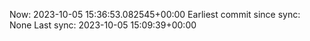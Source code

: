 Now: 2023-10-05 15:36:53.082545+00:00 Earliest commit since sync: None Last sync: 2023-10-05 15:09:39+00:00
